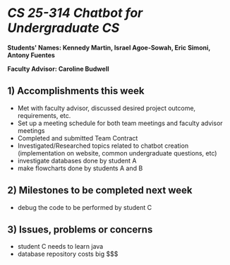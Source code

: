 # *CS 25-314 Chatbot for Undergraduate CS*

**Students' Names: Kennedy Martin, Israel Agoe-Sowah, Eric Simoni, Antony Fuentes**

**Faculty Advisor: Caroline Budwell**

## 1) Accomplishments this week ##
   - Met with faculty advisor, discussed desired project outcome, requirements, etc.
   - Set up a meeting schedule for both team meetings and faculty advisor meetings
   - Completed and submitted Team Contract
   - Investigated/Researched topics related to chatbot creation (implementation on website, common undergraduate questions, etc)
   - investigate databases done by student A
   - make flowcharts done by students A and B

## 2) Milestones to be completed next week ##
   - debug the code to be performed by student C

## 3) Issues, problems or concerns ##
   - student C needs to learn java
   - database repository costs big $$$
   


